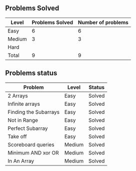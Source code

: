 Problems Solved
---
|Level|Problems Solved|Number of problems|
|-----|---------------|------------------|
|Easy|6|6|
|Medium|3|3|
|Hard|
|Total|9|9|

Problems status
---
|Problem|Level|Status|
|-------|-----|------|
|2 Arrays|Easy|Solved|
|Infinite arrays|Easy|Solved|
|Finding the Subarrays|Easy|Solved|
|Not in Range|Easy|Solved|
|Perfect Subarray|Easy|Solved|
|Take off|Easy|Solved|
|Scoreboard queries|Medium|Solved|
|Minimum AND xor OR|Medium|Solved|
|In An Array|Medium|Solved|
